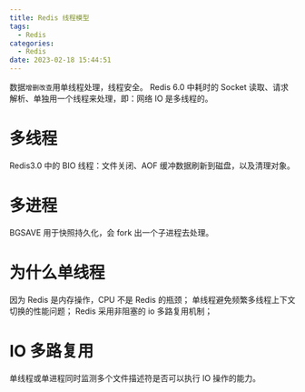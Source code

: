 ```yaml
---
title: Redis 线程模型
tags:
  - Redis
categories:
  - Redis
date: 2023-02-18 15:44:51
---
```


数据`增删改查`用单线程处理，线程安全。
Redis 6.0 中耗时的 Socket 读取、请求解析、单独用一个线程来处理，即：网络 IO 是多线程的。

# 多线程

Redis3.0 中的 BIO 线程：文件关闭、AOF 缓冲数据刷新到磁盘，以及清理对象。

# 多进程

BGSAVE 用于快照持久化，会 fork 出一个子进程去处理。

# 为什么单线程

因为 Redis 是内存操作，CPU 不是 Redis 的瓶颈；
单线程避免频繁多线程上下文切换的性能问题；
Redis 采用非阻塞的 io 多路复用机制；

# IO 多路复用

单线程或单进程同时监测多个文件描述符是否可以执行 IO 操作的能力。
